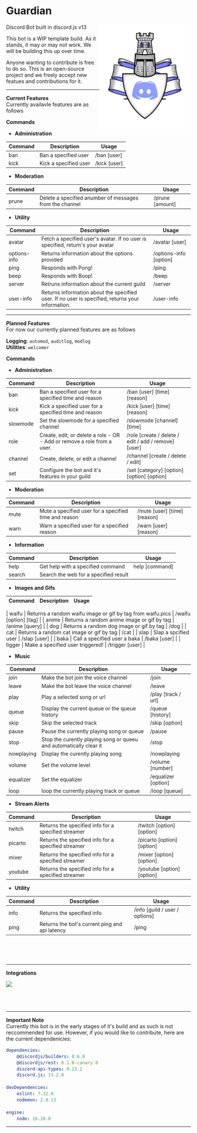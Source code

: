 # Guardian

<img align="right" width=250 src="./Guardian.png">

Discord Bot built in discord.js v13

This bot is a WIP template build. As it stands, it may or may not work. 
We will be building this up over time.

Anyone wanting to contribute is free to do so. This is an open-source project and we freely accept new featues and contributions for it.


---

**Current Features**<br />
Currently availavle features are as follows

**Commands**

 * **Administration**

| Command | Description | Usage |
| -------------- | -------------- | -------------- |
| ban | Ban a specified user | /ban [user] |
| kick | Kick a specified user  | /kick [user] |

* **Moderation**

| Command | Description | Usage |
| -------------- | -------------- | -------------- |
| prune | Delete a specified anumber of messages from the channel | /prune [amount] |

* **Utility**

| Command | Description | Usage |
| -------------- | -------------- | -------------- |
| avatar | Fetch a specified user's avatar. If no user is specified, return's your avatar| /avatar [user] |
| options-info | Returns information about the options provided | /options-info [option] |
| ping | Responds with Pong! | /ping |
| beep | Responds with Boop! | /beep |
| server | Retruns information about the current guild | /server |
| user-info | Returns information about the specified user. If no user is specified, returns your information. | /user-info |

---

**Planned Features**<br />
For now our currently planned features are as follows

**Logging**: `automod`, `auditlog`, `modlog`<br />
**Utilities**: `welcomer`

  
**Commands**

 * **Administration**

| Command | Description | Usage |
| -------------- | -------------- | -------------- |
| ban | Ban a specified user for a specified time and reason | /ban [user] [time] [reason] |
| kick | Kick a specified user for a specified time and reason | /kick [user] [time] [reason] |
| slowmode | Set the slowmode for a specified channel  | /slowmode [channel] [time] |
| role | Create, edit, or delete a role - OR - Add or remove a role from a user. | /role [create / delete / edit / add / remove] [user] |
| channel | Create, delete, or edit a channel | /channel [create / delete / edit] |
| set | Configure the bot and it's features in your guild | /set [category] [option] [option] [option] |

 * **Moderation**

| Command | Description | Usage |
| -------------- | -------------- | -------------- |
| mute | Mute a specified user for a specified time and reason  | /mute [user] [time] [reason] |
| warn | Warn a specified user for a specified reason | /warn [user] [reason] |

 * **Information**

| Command | Description | Usage |
| -------------- | -------------- | -------------- |
| help | Get help with a specified command | help [command] |
| search | Search the web for a specified result | |search [query] |

 * **Images and Gifs**

| Command | Description | Usage |
| -------------- | -------------- | -------------- |

| waifu | Returns a random waifu image or gif by tag from waifu.pics | /waifu [option] [tag] |
| anime | Returns a random anime image or gif by tag  | /anime [query] |
| dog | Returns a random dog image or gif by tag | /dog |
| cat | Returns a random cat image or gif by tag | /cat | 
| slap | Slap a spcified user | /slap [user] | 
| baka | Call a specified user a baka | /baka [user] | 
| tigger | Make a specified user triggered! | /trigger [user] |

 * **Music**

| Command | Description | Usage |
| -------------- | -------------- | -------------- |
| join | Make the bot join the voice channel | /join |
| leave | Make the bot leave the voice channel | /leave |
| play | Play a selected song or url | /play [track / url] |
| queue | Display the current queue or the queue history | /queue [history] |
| skip | Skip the selected track | /skip [option] |
| pause | Pause the currently playing song or queue | /pause |
| stop | Stop the curently playing song or queeu and automatically clear it | /stop |
| nowplaying | Display the curently playing song | /nowplaying |
| volume | Set the volume level | /volume [number] |
| equalizer | Set the equalizer | /equalizer [option] |
| loop | loop the currently playing track or queue | /loop [queue] |

 * **Stream Alerts**

| Command | Description | Usage |
| -------------- | -------------- | -------------- |
| twitch | Returns the specified info for a specified streamer | /twitch [option] [option] |
| picarto | Returns the specified info for a specified streamer | /picarto [option] [option] |
| mixer | Returns the specified info for a specified streamer | /mixer [option] [option] |
| youtube | Returns the specified info for a specified streamer | /youtube [option] [option] |

* **Utility**

| Command | Description | Usage |
| -------------- | -------------- | -------------- |
| info | Returns the specified info | /info [guild / user / options] |
| ping | Returns the bot's current ping and api latency | /ping |


<br /><br /><br />

---

**Integrations**


<img align="left" width="250" src="https://www.fullstackpython.com/img/logos/heroku.png">
<br /><br /><br /><br />
 
---

**Important Note**<br />
Currently this bot is in the early stages of it's build and as such is not reccommended for use. However, if you would like to contribute, here are the current dependenicies:<br />

```yml
dependencies: 
    @discordjs/builders: 0.6.0
    @discordjs/rest: 0.1.0-canary.0
    discord-api-types: 0.23.1
    discord.js: 13.2.0

devDependencies:
    eslint: 7.32.0
    nodemon: 2.0.13

engine:
    node: 16.10.0
```

---
